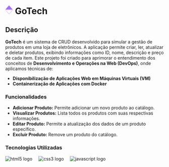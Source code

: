 # <img src="./assets/resources/img/group1.png" height="28" alt="gotech logo"/> GoTech  

## Descrição

**GoTech** é um sistema de CRUD desenvolvido para simular a gestão de produtos em uma loja de eletrônicos. A aplicação permite criar, ler, atualizar e deletar produtos, exibindo informações como ID, nome, descrição e preço de cada item. Este projeto foi criado para aprimorar o entendimento dos conceitos de **Desenvolvimento e Operações na Web (DevOps)**, onde aplicamos técnicas de:

- **Disponibilização de Aplicações Web em Máquinas Virtuais (VM)**
- **Containerização de Aplicações com Docker**

### Funcionalidades
- **Adicionar Produto:** Permite adicionar um novo produto ao catálogo.
- **Visualizar Produtos:** Lista todos os produtos com suas respectivas informações.
- **Editar Produto:** Permite a atualização dos dados de um produto específico.
- **Excluir Produto:** Remove um produto do catálogo.

### Tecnologias Utilizadas
  <div align="left">
    <img src="https://cdn.jsdelivr.net/gh/devicons/devicon/icons/html5/html5-original.svg" height="30" alt="html5 logo"  />
    <img width="12" />
    <img src="https://cdn.jsdelivr.net/gh/devicons/devicon/icons/css3/css3-original.svg" height="30" alt="css3 logo"  />
    <img width="12" />
    <img src="https://cdn.jsdelivr.net/gh/devicons/devicon/icons/javascript/javascript-original.svg" height="30" alt="javascript logo"  />
    <img width="12" />
  </div>
